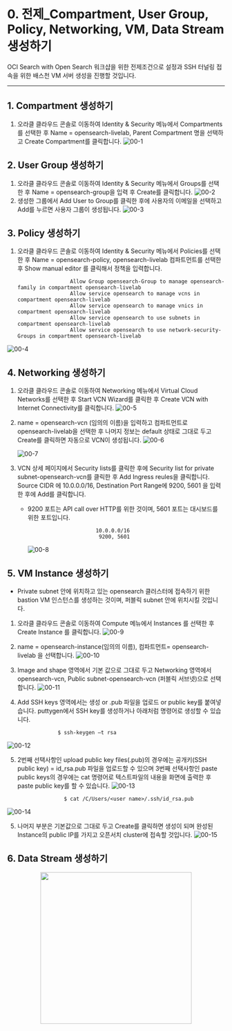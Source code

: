 # 0. 전제_Compartment, User Group, Policy, Networking, VM, Data Stream 생성하기


OCI Search with Open Search 워크샵을 위한 전제조건으로 설정과 SSH 터널링 접속을 위한 배스천 VM 서버 생성을 진행할 것입니다.  

-----
## 1. Compartment 생성하기
  
1. 오라클 클라우드 콘솔로 이동하여 Identity & Security 메뉴에서 Compartments를 선택한 후 Name = opensearch-livelab, Parent Compartment 명을 선택하고 Create Compartment를 클릭합니다.
   ![00-1](https://github.com/oraclekr-data-platform/ODWS-S04-ADB-Data-Visualization/assets/150219167/6ba56920-c0bc-44e2-873f-ed6035c9e043)

## 2. User Group 생성하기
1.  오라클 클라우드 콘솔로 이동하여 Identity & Security 메뉴에서 Groups를 선택한 후 Name = opensearch-group을 입력 후 Create를 클릭합니다. 
![00-2](https://github.com/oraclekr-data-platform/ODWS-S04-ADB-Data-Visualization/assets/150219167/bb638c14-e833-474f-b7d8-c7646e76839a)
2.  생성한 그룹에서 Add User to Group를 클릭한 후에 사용자의 이메일을 선택하고 Add를 누르면 사용자 그룹이 생성됩니다.
![00-3](https://github.com/oraclekr-data-platform/ODWS-S04-ADB-Data-Visualization/assets/150219167/fe1ebc1f-82a5-4d2e-bb90-9b628b58173f)

## 3. Policy 생성하기
1. 오라클 클라우드 콘솔로 이동하여 Identity & Security 메뉴에서 Policies를 선택한 후 Name = opensearch-policy, opensearch-livelab 컴파트먼트를 선택한 후 Show manual editor 를 클릭해서 정책을 입력합니다.

                        Allow Group opensearch-Group to manage opensearch-family in compartment opensearch-livelab
                        Allow service opensearch to manage vcns in compartment opensearch-livelab
                        Allow service opensearch to manage vnics in compartment opensearch-livelab
                        Allow service opensearch to use subnets in compartment opensearch-livelab
                        Allow service opensearch to use network-security-Groups in compartment opensearch-livelab
     
![00-4](https://github.com/oraclekr-data-platform/ODWS-S04-ADB-Data-Visualization/assets/150219167/808c25eb-56ab-4ad3-ac24-792e04394b02)


## 4. Networking 생성하기
1. 오라클 클라우드 콘솔로 이동하여 Networking 메뉴에서 Virtual Cloud Networks를 선택한 후 Start VCN Wizard를 클릭한 후 Create VCN with Internet Connectivity를 클릭합니다.
![00-5](https://github.com/oraclekr-data-platform/ODWS-S04-ADB-Data-Visualization/assets/150219167/4e823b95-5b50-4895-b6e6-b1fb286d82ae)

2. name = opensearch-vcn (임의의 이름)을 입력하고 컴파트먼트로 opensearch-livelab을 선택한 후 나머지 정보는 default 상태로 그대로 두고 Create를 클릭하면 자동으로 VCN이 생성됩니다.
   ![00-6](https://github.com/oraclekr-data-platform/ODWS-S04-ADB-Data-Visualization/assets/150219167/db9fb38d-4724-4750-be40-b21ecc138dc1)

   ![00-7](https://github.com/oraclekr-data-platform/ODWS-S04-ADB-Data-Visualization/assets/150219167/b8a5f1b3-31d5-45ba-8ca4-3e472299f550)

3. VCN 상세 페이지에서 Security lists를 클릭한 후에 Security list for private subnet-opensearch-vcn를 클릭한 후 Add Ingress reules을 클릭합니다.
   Source CIDR 에 10.0.0.0/16, Destination Port Range에 9200, 5601 을 입력한 후에 Add를 클릭합니다.
   * 9200 포트는 API call over HTTP를 위한 것이며, 5601 포트는 대시보드를 위한 포트입니다.



                               10.0.0.0/16
                                9200, 5601 
     ![00-8](https://github.com/oraclekr-data-platform/ODWS-S04-ADB-Data-Visualization/assets/150219167/96cd44d8-bdd8-46b4-951c-883f7e1a4d06)

 
## 5. VM Instance 생성하기
* Private subnet 안에 위치하고 있는 opensearch 클러스터에 접속하기 위한 bastion VM 인스턴스를 생성하는 것이며, 퍼블릭 subnet 안에 위치시킬 것입니다.

1. 오라클 클라우드 콘솔로 이동하여 Compute 메뉴에서 Instances 를 선택한 후 Create Instance 를 클릭합니다. 
![00-9](https://github.com/oraclekr-data-platform/ODWS-S04-ADB-Data-Visualization/assets/150219167/965e6585-317c-4009-bf42-370f4361bb7f)

2. name = opensearch-instance(임의의 이름), 컴파트먼트= opensearch-livelab 을 선택합니다.
![00-10](https://github.com/oraclekr-data-platform/ODWS-S04-ADB-Data-Visualization/assets/150219167/643a8cd1-e024-4c49-8160-91cf02c2de3d)

3. Image and shape 영역에서 기본 값으로 그대로 두고 Networking 영역에서 opensearch-vcn, Public subnet-opensearch-vcn (퍼블릭 서브넷)으로 선택합니다.
![00-11](https://github.com/oraclekr-data-platform/ODWS-S04-ADB-Data-Visualization/assets/150219167/3a24f18e-2e95-4e5f-8529-30b05e309c1e)

4. Add SSH keys 영역에서는 생성 or .pub 파일을 업로드 or public key를 붙여넣습니다. puttygen에서 SSH key를 생성하거나 아래처럼 명령어로 생성할 수 있습니다. 


                    $ ssh-keygen –t rsa 


![00-12](https://github.com/oraclekr-data-platform/ODWS-S04-ADB-Data-Visualization/assets/150219167/f441fa21-89b0-48b2-af30-678020b9d337)

5. 2번째 선택사항인 upload public key files(.pub)의 경우에는 공개키(SSH public key) = id_rsa.pub 파일을 업로드할 수 있으며 3번째 선택사항인 paste public keys의 경우에는 cat 명령어로 텍스트파일의 내용을 화면에 출력한 후 paste public key를 할 수 있습니다.
   ![00-13](https://github.com/oraclekr-data-platform/ODWS-S04-ADB-Data-Visualization/assets/150219167/8984ce29-b155-412b-85f1-1b5e9fdbdcc4)


                      $ cat /C/Users/<user name>/.ssh/id_rsa.pub 


![00-14](https://github.com/oraclekr-data-platform/ODWS-S04-ADB-Data-Visualization/assets/150219167/84d714a7-86e3-43f9-b38e-3dbafa5c89e3)

5. 나머지 부분은 기본값으로 그대로 두고 Create를 클릭하면 생성이 되며 완성된 Instance의 public IP를 가지고 오픈서치 cluster에 접속할 것입니다.
![00-15](https://github.com/oraclekr-data-platform/ODWS-S04-ADB-Data-Visualization/assets/150219167/4d7628f5-19ec-4e9e-b1e7-bc659ff6ea11)


## 6. Data Stream 생성하기


 <p align="center"><img src="https://github.com/oraclekr-data-platform/ODWS-S04-ADB-Data-Visualization/assets/150219167/0249cca4-d04e-4627-8eab-ed4b291d83b2" height="350"></p>
